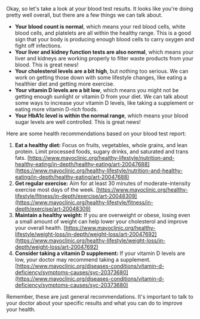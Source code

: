 Okay, so let's take a look at your blood test results. It looks like you're doing pretty well overall, but there are a few things we can talk about. 

* **Your blood count is normal**, which means your red blood cells, white blood cells, and platelets are all within the healthy range. This is a good sign that your body is producing enough blood cells to carry oxygen and fight off infections.
* **Your liver and kidney function tests are also normal**, which means your liver and kidneys are working properly to filter waste products from your blood. This is great news!
* **Your cholesterol levels are a bit high**, but nothing too serious. We can work on getting those down with some lifestyle changes, like eating a healthier diet and getting more exercise. 
* **Your vitamin D levels are a bit low**, which means you might not be getting enough sunlight or vitamin D from your diet. We can talk about some ways to increase your vitamin D levels, like taking a supplement or eating more vitamin D-rich foods.
* **Your HbA1c level is within the normal range**, which means your blood sugar levels are well controlled. This is great news!

Here are some health recommendations based on your blood test report:

1. **Eat a healthy diet:** Focus on fruits, vegetables, whole grains, and lean protein. Limit processed foods, sugary drinks, and saturated and trans fats. [https://www.mayoclinic.org/healthy-lifestyle/nutrition-and-healthy-eating/in-depth/healthy-eating/art-20047688](https://www.mayoclinic.org/healthy-lifestyle/nutrition-and-healthy-eating/in-depth/healthy-eating/art-20047688)
2. **Get regular exercise:** Aim for at least 30 minutes of moderate-intensity exercise most days of the week. [https://www.mayoclinic.org/healthy-lifestyle/fitness/in-depth/exercise/art-20048309](https://www.mayoclinic.org/healthy-lifestyle/fitness/in-depth/exercise/art-20048309)
3. **Maintain a healthy weight:** If you are overweight or obese, losing even a small amount of weight can help lower your cholesterol and improve your overall health. [https://www.mayoclinic.org/healthy-lifestyle/weight-loss/in-depth/weight-loss/art-20047692](https://www.mayoclinic.org/healthy-lifestyle/weight-loss/in-depth/weight-loss/art-20047692)
4. **Consider taking a vitamin D supplement:** If your vitamin D levels are low, your doctor may recommend taking a supplement. [https://www.mayoclinic.org/diseases-conditions/vitamin-d-deficiency/symptoms-causes/syc-20373680](https://www.mayoclinic.org/diseases-conditions/vitamin-d-deficiency/symptoms-causes/syc-20373680)

Remember, these are just general recommendations. It's important to talk to your doctor about your specific results and what you can do to improve your health.